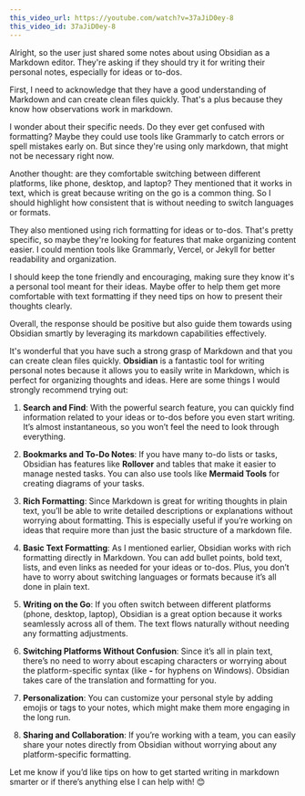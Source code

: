 ```yaml
---
this_video_url: https://youtube.com/watch?v=37aJiD0ey-8
this_video_id: 37aJiD0ey-8
---
```

<think>
Alright, so the user just shared some notes about using Obsidian as a Markdown editor. They're asking if they should try it for writing their personal notes, especially for ideas or to-dos.

First, I need to acknowledge that they have a good understanding of Markdown and can create clean files quickly. That's a plus because they know how observations work in markdown.

I wonder about their specific needs. Do they ever get confused with formatting? Maybe they could use tools like Grammarly to catch errors or spell mistakes early on. But since they're using only markdown, that might not be necessary right now.

Another thought: are they comfortable switching between different platforms, like phone, desktop, and laptop? They mentioned that it works in text, which is great because writing on the go is a common thing. So I should highlight how consistent that is without needing to switch languages or formats.

They also mentioned using rich formatting for ideas or to-dos. That's pretty specific, so maybe they're looking for features that make organizing content easier. I could mention tools like Grammarly, Vercel, or Jekyll for better readability and organization.

I should keep the tone friendly and encouraging, making sure they know it's a personal tool meant for their ideas. Maybe offer to help them get more comfortable with text formatting if they need tips on how to present their thoughts clearly.

Overall, the response should be positive but also guide them towards using Obsidian smartly by leveraging its markdown capabilities effectively.
</think>

It's wonderful that you have such a strong grasp of Markdown and that you can create clean files quickly. **Obsidian** is a fantastic tool for writing personal notes because it allows you to easily write in Markdown, which is perfect for organizing thoughts and ideas. Here are some things I would strongly recommend trying out:

1. **Search and Find**: With the powerful search feature, you can quickly find information related to your ideas or to-dos before you even start writing. It’s almost instantaneous, so you won’t feel the need to look through everything.

2. **Bookmarks and To-Do Notes**: If you have many to-do lists or tasks, Obsidian has features like **Rollover** and tables that make it easier to manage nested tasks. You can also use tools like **Mermaid Tools** for creating diagrams of your tasks.

3. **Rich Formatting**: Since Markdown is great for writing thoughts in plain text, you’ll be able to write detailed descriptions or explanations without worrying about formatting. This is especially useful if you’re working on ideas that require more than just the basic structure of a markdown file.

4. **Basic Text Formatting**: As I mentioned earlier, Obsidian works with rich formatting directly in Markdown. You can add bullet points, bold text, lists, and even links as needed for your ideas or to-dos. Plus, you don’t have to worry about switching languages or formats because it’s all done in plain text.

5. **Writing on the Go**: If you often switch between different platforms (phone, desktop, laptop), Obsidian is a great option because it works seamlessly across all of them. The text flows naturally without needing any formatting adjustments.

6. **Switching Platforms Without Confusion**: Since it’s all in plain text, there’s no need to worry about escaping characters or worrying about the platform-specific syntax (like **\-** for hyphens on Windows). Obsidian takes care of the translation and formatting for you.

7. **Personalization**: You can customize your personal style by adding emojis or tags to your notes, which might make them more engaging in the long run.

8. **Sharing and Collaboration**: If you’re working with a team, you can easily share your notes directly from Obsidian without worrying about any platform-specific formatting.

Let me know if you’d like tips on how to get started writing in markdown smarter or if there’s anything else I can help with! 😊
